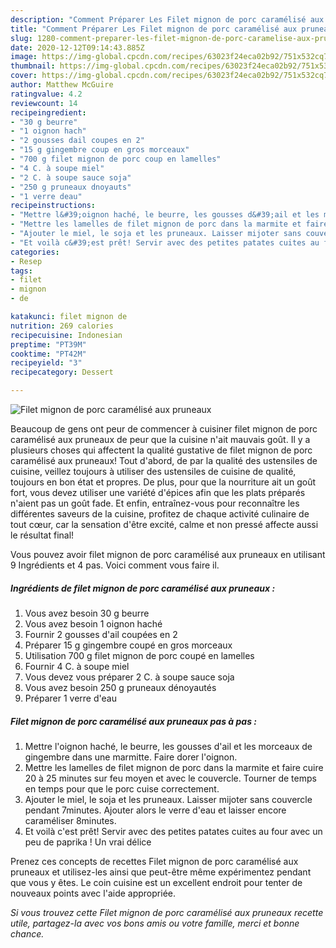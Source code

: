 ```yaml
---
description: "Comment Préparer Les Filet mignon de porc caramélisé aux pruneaux"
title: "Comment Préparer Les Filet mignon de porc caramélisé aux pruneaux"
slug: 1280-comment-preparer-les-filet-mignon-de-porc-caramelise-aux-pruneaux
date: 2020-12-12T09:14:43.885Z
image: https://img-global.cpcdn.com/recipes/63023f24eca02b92/751x532cq70/filet-mignon-de-porc-caramelise-aux-pruneaux-photo-principale-de-la-recette.jpg
thumbnail: https://img-global.cpcdn.com/recipes/63023f24eca02b92/751x532cq70/filet-mignon-de-porc-caramelise-aux-pruneaux-photo-principale-de-la-recette.jpg
cover: https://img-global.cpcdn.com/recipes/63023f24eca02b92/751x532cq70/filet-mignon-de-porc-caramelise-aux-pruneaux-photo-principale-de-la-recette.jpg
author: Matthew McGuire
ratingvalue: 4.2
reviewcount: 14
recipeingredient:
- "30 g beurre"
- "1 oignon hach"
- "2 gousses dail coupes en 2"
- "15 g gingembre coup en gros morceaux"
- "700 g filet mignon de porc coup en lamelles"
- "4 C. à soupe miel"
- "2 C. à soupe sauce soja"
- "250 g pruneaux dnoyauts"
- "1 verre deau"
recipeinstructions:
- "Mettre l&#39;oignon haché, le beurre, les gousses d&#39;ail et les morceaux de gingembre dans une marmitte. Faire dorer l&#39;oignon."
- "Mettre les lamelles de filet mignon de porc dans la marmite et faire cuire 20 à 25 minutes sur feu moyen et avec le couvercle. Tourner de temps en temps pour que le porc cuise correctement."
- "Ajouter le miel, le soja et les pruneaux. Laisser mijoter sans couvercle pendant 7minutes. Ajouter alors le verre d&#39;eau et laisser encore caraméliser 8minutes."
- "Et voilà c&#39;est prêt! Servir avec des petites patates cuites au four avec un peu de paprika ! Un vrai délice"
categories:
- Resep
tags:
- filet
- mignon
- de

katakunci: filet mignon de 
nutrition: 269 calories
recipecuisine: Indonesian
preptime: "PT39M"
cooktime: "PT42M"
recipeyield: "3"
recipecategory: Dessert

---
```



![Filet mignon de porc caramélisé aux pruneaux](https://img-global.cpcdn.com/recipes/63023f24eca02b92/751x532cq70/filet-mignon-de-porc-caramelise-aux-pruneaux-photo-principale-de-la-recette.jpg)

Beaucoup de gens ont peur de commencer à cuisiner filet mignon de porc caramélisé aux pruneaux de peur que la cuisine n'ait mauvais goût. Il y a plusieurs choses qui affectent la qualité gustative de filet mignon de porc caramélisé aux pruneaux! Tout d'abord, de par la qualité des ustensiles de cuisine, veillez toujours à utiliser des ustensiles de cuisine de qualité, toujours en bon état et propres. De plus, pour que la nourriture ait un goût fort, vous devez utiliser une variété d'épices afin que les plats préparés n'aient pas un goût fade. Et enfin, entraînez-vous pour reconnaître les différentes saveurs de la cuisine, profitez de chaque activité culinaire de tout cœur, car la sensation d'être excité, calme et non pressé affecte aussi le résultat final!

<!--inarticleads1-->

Vous pouvez avoir filet mignon de porc caramélisé aux pruneaux en utilisant 9 Ingrédients et 4 pas. Voici comment vous faire il.

##### Ingrédients de filet mignon de porc caramélisé aux pruneaux :

1. Vous avez besoin 30 g beurre
1. Vous avez besoin 1 oignon haché
1. Fournir 2 gousses d&#39;ail coupées en 2
1. Préparer 15 g gingembre coupé en gros morceaux
1. Utilisation 700 g filet mignon de porc coupé en lamelles
1. Fournir 4 C. à soupe miel
1. Vous devez vous préparer 2 C. à soupe sauce soja
1. Vous avez besoin 250 g pruneaux dénoyautés
1. Préparer 1 verre d&#39;eau




<!--inarticleads2-->

##### Filet mignon de porc caramélisé aux pruneaux pas à pas :

1. Mettre l&#39;oignon haché, le beurre, les gousses d&#39;ail et les morceaux de gingembre dans une marmitte. Faire dorer l&#39;oignon.
1. Mettre les lamelles de filet mignon de porc dans la marmite et faire cuire 20 à 25 minutes sur feu moyen et avec le couvercle. Tourner de temps en temps pour que le porc cuise correctement.
1. Ajouter le miel, le soja et les pruneaux. Laisser mijoter sans couvercle pendant 7minutes. Ajouter alors le verre d&#39;eau et laisser encore caraméliser 8minutes.
1. Et voilà c&#39;est prêt! Servir avec des petites patates cuites au four avec un peu de paprika ! Un vrai délice




<!--inarticleads1-->

<p>
Prenez ces concepts de recettes Filet mignon de porc caramélisé aux pruneaux et utilisez-les ainsi que peut-être même expérimentez pendant que vous y êtes. Le coin cuisine est un excellent endroit pour tenter de nouveaux points avec l'aide appropriée.
</p>

<p>
<i>Si vous trouvez cette Filet mignon de porc caramélisé aux pruneaux recette utile, partagez-la avec vos bons amis ou votre famille, merci et bonne chance.</i>
</p>
